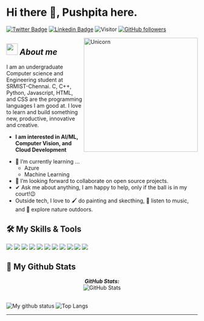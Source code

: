# Hi there 👋, Pushpita here. 
[![Twitter Badge](https://img.shields.io/badge/-PushpitaBoral-1ca0f1?style=flat-square&labelColor=1ca0f1&logo=twitter&logoColor=white&link=https://twitter.com/Pushpita_Boral)](https://twitter.com/Pushpita_Boral) 
[![Linkedin Badge](https://img.shields.io/badge/-PushpitaBoral-blue?style=flat-square&logo=Linkedin&logoColor=white&link=https://www.linkedin.com/in/pushpita-boral05/)](https://www.linkedin.com/in/pushpita-boral05)
![Visitor](https://visitor-badge.laobi.icu/badge?page_id=Pushpita05.repoName) 
[![GitHub followers](https://img.shields.io/github/followers/Pushpita05.svg?style=social&label=Follow)](https://github.com/Pushpita05?tab=followers)<br/>


<img align="right" width=300px alt="Unicorn" src="https://c.tenor.com/GN73MKBawZYAAAAi/busy-cute.gif" />

## <img src="https://media.giphy.com/media/ObNTw8Uzwy6KQ/giphy.gif" width="30px">&nbsp;***About me***

I am an undergraduate Computer science and Engineering student at SRMIST-Chennai. C, C++, Python, Javascript, HTML, and CSS are the programming languages I am good at. I love to learn and build something new, productive, innovative and creative.
* **I am interested in AI/ML, Computer Vision, and Cloud Development**
- 🌱 I’m currently learning ...
  - Azure
  - Machine Learning
- 👯 I’m looking forward to collaborate on open source projects.
- ✔ Ask me about anything, I am happy to help, only if the ball is in my court!😉<br>
- Outside tech, I love to 🖌️ do painting and skecthing, 🎵 listen to music, and 🌴 explore nature outdoors.



## 🛠️ My Skills & Tools

![](https://img.shields.io/badge/Python-3776AB?style=for-the-badge&logo=python&logoColor=white)
![](https://img.shields.io/badge/TensorFlow-FF6F00?style=for-the-badge&logo=TensorFlow&logoColor=white)
![](https://img.shields.io/badge/HTML5-E34F26?style=for-the-badge&logo=html5&logoColor=white)
![](https://img.shields.io/badge/CSS3-1572B6?style=for-the-badge&logo=css3&logoColor=white)
![](https://img.shields.io/badge/JavaScript-323330?style=for-the-badge&logo=javascript&logoColor=F7DF1E)
![](https://img.shields.io/badge/C-00599C?style=for-the-badge&logo=c&logoColor=white)
![](https://img.shields.io/badge/C%2B%2B-00599C?style=for-the-badge&logo=c%2B%2B&logoColor=white)
![](https://img.shields.io/badge/MySQL-005C84?style=for-the-badge&logo=mysql&logoColor=white)
![](https://img.shields.io/badge/Amazon_AWS-FF9900?style=for-the-badge&logo=amazonaws&logoColor=white)
![](https://img.shields.io/badge/Google_Cloud-4285F4?style=for-the-badge&logo=google-cloud&logoColor=white)
![](https://img.shields.io/badge/microsoft%20azure-0089D6?style=for-the-badge&logo=microsoft-azure&logoColor=white)

<h2>👀 My Github Stats</h2>

<div>
  
  <p align="center">
  <b><em>GitHub Stats:</em></b> <br/>
    <img src="https://github-readme-streak-stats.herokuapp.com/?user=pushpita05" alt="GitHub Stats" /> <br/><br/>
  
</div>

![My github status](https://github-readme-stats.vercel.app/api?username=pushpita05&show_icons=true&include_all_commits=true)
![Top Langs](https://github-readme-stats.vercel.app/api/top-langs/?username=pushpita05&layout=compact)

---------------------------------------------------------------------------------------------------------------------
